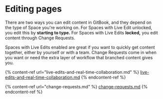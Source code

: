 # Editing pages

There are two ways you can edit content in GitBook, and they depend on the type of Space you're working on. For Spaces with Live Edit unlocked, you edit this by **starting to type.** For Spaces with Live Edits **locked,** you edit content through Change Requests.

Spaces with Live Edits enabled are great if you want to quickly get content together, either by yourself or with a team. Change Requests come in when you want or need the extra layer of workflow that branched content gives you.

{% content-ref url="live-edits-and-real-time-collaboration.md" %}
[live-edits-and-real-time-collaboration.md](live-edits-and-real-time-collaboration.md)
{% endcontent-ref %}

{% content-ref url="change-requests.md" %}
[change-requests.md](change-requests.md)
{% endcontent-ref %}
